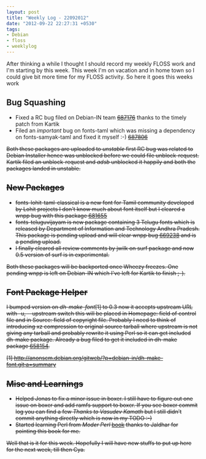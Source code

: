 ```yaml
---
layout: post
title: "Weekly Log - 22092012"
date: "2012-09-22 22:27:31 +0530"
tags:
- Debian
- floss
- weeklylog
---
```


After thinking a while I thought I should record my weekly FLOSS work and
I'm starting by this week. This week I'm on vacation and in home town so 
I could give bit more time for my FLOSS activity. So here it goes this weeks
work

Bug Squashing
-------------

* Fixed a RC bug filed on Debian-IN team <strike>[687176](http://bugs.debian.org/687176)</strike>
  thanks to the timely patch from Kartik
* Filed an *important* bug on fonts-taml which was missing a dependency on fonts-samyak-taml and
  fixed it myself :-) <strike>[687806](http://bugs.debian.org/687806)<strike>

Both these packages are uploaded to *unstable* first RC bug was related to Debian Installer hence was
unblocked before we could file unblock-request. Kartik filed an unblock-request and *adsb* unblocked
it happily and both the packages landed in unstable.

New Packages
------------

* fonts-lohit-taml-classical is a new font for Tamil community developed by Lohit projects I don't
  know much about font itself but I cleared a wnpp bug with this package <strike>[681655](http://bugs.debian.org/681655)</strike>
* fonts-teluguvijayam is new package containing 3 Telugu fonts which is released by Department of
  Information and Technology Andhra Pradesh. This package is pending upload and will clear wnpp
  bug [669238](http://bugs.debian.org/669238) and is a pending upload.
* I finally cleared all review comments by jwilk on surf package and now 0.5 version of surf is in
  experimental.
  
Both these packages will be backported once Wheezy freezes. One pending wnpp is left on Debian-IN
which I've left for Kartik to finish ;-).

Font Package Helper
-------------------

I bumped version on *dh-make-font*[1] to 0.3 now it accepts upstream URL with -u, --upstream switch
this will be placed in Homepage: field of control file and in Source: field of copyright file. Probably
I need to think of introducing xz compression to original source tarball where upstream is not
giving any tarball and probably rewrite it using Perl so it can get included dh-make package. Already
a bug filed to get it included in dh-make package [658154](http://bugs.debian.org/658154).

[1] http://anonscm.debian.org/gitweb/?p=debian-in/dh-make-font.git;a=summary

Misc and Learnings
------------------

* Helped Jonas to fix a minor issue in boxer. I still have to figure out one issue on boxer and
  add ramfs support to boxer. If you see boxer commit log you can find a few *Thanks to Vasudev Kamath*
  but I still didn't commit anything directly which is now in my TODO :-)
* Started learning Perl from *Moder Perl* [book](http://www.onyxneon.com/books/modern_perl/index.html) thanks
  to Jaldhar for pointing this book for me.
  
Well that is it for this week. Hopefully I will have new stuffs to put up here for the next week, till then Cya.
